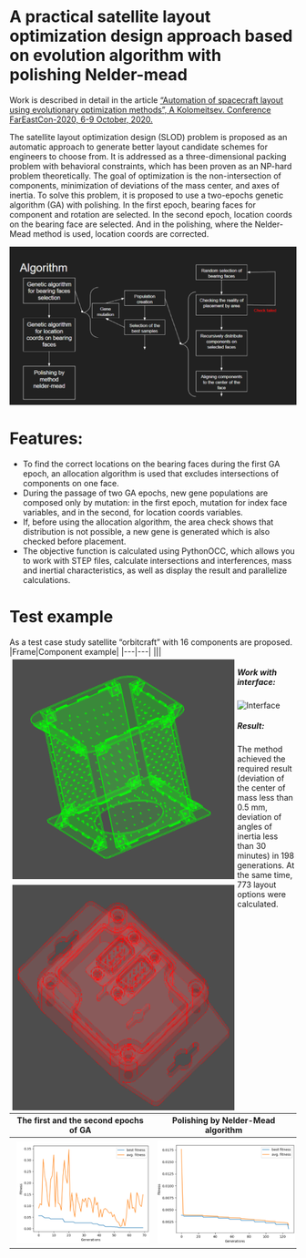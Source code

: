 # A practical satellite layout optimization design approach based on evolution algorithm with polishing Nelder-mead

Work is described in detail in the article [“Automation of spacecraft layout using evolutionary optimization methods”, A Kolomeitsev.  Conference FarEastCon-2020, 6-9 October, 2020.](https://ieeexplore.ieee.org/document/9271637) 

The satellite layout optimization design (SLOD) problem is proposed as an automatic approach to generate better layout candidate schemes for engineers to choose from. It is addressed as a three-dimensional packing problem with behavioral constraints, which has been proven as an NP-hard problem theoretically.
The goal of optimization is the non-intersection of components, minimization of deviations of the mass center, and axes of inertia. 
To solve this problem, it is proposed to use a two-epochs genetic algorithm (GA) with polishing. In the first epoch, bearing faces for component and rotation are selected. In the second epoch, location coords on the bearing face are selected. And in the polishing, where the Nelder-Mead method is used, location coords are corrected. 

![Algorithm](for_readme/Algorithm.png)
# Features:
* To find the correct locations on the bearing faces during the first GA epoch, an allocation algorithm is used that excludes intersections of components on one face.
* During the passage of two GA epochs, new gene populations are composed only by mutation: in the first epoch, mutation for index face variables, and in the second, for location coords variables.
* If, before using the allocation algorithm, the area check shows that distribution is not possible, a new gene is generated which is also checked before placement.
* The objective function is calculated using PythonOCC, which allows you to work with STEP files, calculate intersections and interferences, mass and inertial characteristics, as well as display the result and parallelize calculations.

# Test example

As a test case study satellite “orbitcraft” with 16 components are proposed.
|Frame|Component example|
|---|---|
|<img src="for_readme/Frame.png" align="left"  vspace="5" hspace="5" width=390>|<img src="for_readme/Component.bmp" align="left"  vspace="5" hspace="5" width=390>|

##### Work with interface:

![Interface](for_readme/Video_1.gif)

##### Result:
The method achieved the required result (deviation of the center of mass less than 0.5 mm, deviation of angles of inertia less than 30 minutes) in 198 generations. At the same time, 773 layout options were calculated.

|The first and the second epochs of GA|Polishing by Nelder-Mead algorithm|
|---|---|
|<img src="for_readme/Plot_1.png" align="left"  vspace="5" hspace="5" width=390>|<img src="for_readme/Plot_2.png" align="left"  vspace="5" hspace="5" width=390>|